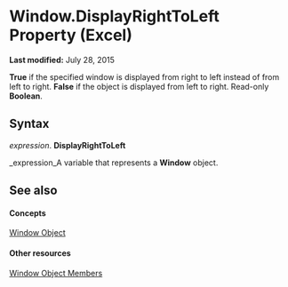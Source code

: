 
# Window.DisplayRightToLeft Property (Excel)

 **Last modified:** July 28, 2015

 **True** if the specified window is displayed from right to left instead of from left to right. **False** if the object is displayed from left to right. Read-only **Boolean**.

## Syntax

 _expression_. **DisplayRightToLeft**

 _expression_A variable that represents a  **Window** object.


## See also


#### Concepts


 [Window Object](8591b1ad-76f8-14e2-9120-406b65093f5a.md)
#### Other resources


 [Window Object Members](f11db427-24a4-041c-2fd5-03ce73ae6c16.md)
